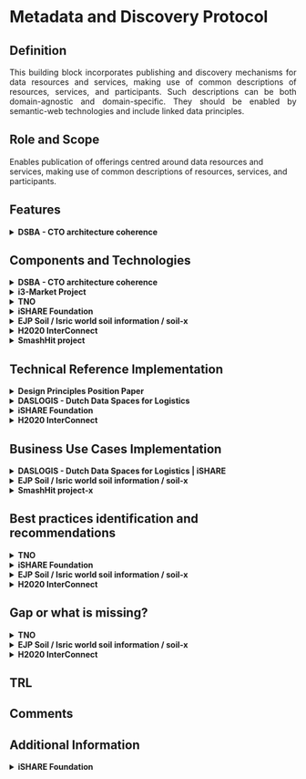 # Metadata and Discovery Protocol
## Definition
<div align="justify"> This building block incorporates publishing and discovery mechanisms for data resources and services, making use of common descriptions of resources, services, and participants. Such descriptions can be both domain-agnostic and domain-specific. They should be enabled by semantic-web technologies and include linked data principles. </div> 

## Role and Scope
<div allign="justify">Enables publication of offerings centred around data resources and services, making use of common descriptions of resources, services, and participants.</div>

## Features 
<details>
  <summary><strong>DSBA - CTO architecture coherence</strong></summary>
  
- Data Asset description
- Reuse of standards
- Standard metadata vocabulary for characterization of data resources
- Discovery service based on standard metadata vocabulary

</details>

## Components and Technologies
<details>
  <summary><strong>DSBA - CTO architecture coherence</strong></summary>
  
- FIWARE: 
  - [TM Forum APIs specifications](https://projects.tmforum.org/wiki/display/API/Open+API+Table) (in the product description) or in CKAN in the dataset description
  - [W3C DCAT v2](https://www.w3.org/TR/vocab-dcat-2/)
  - [DCAT-AP](https://joinup.ec.europa.eu/collection/semantic-interoperability-community-semic/solution/dcat-application-profile-data-portals-europe) ([DCAT-AP 1.1](https://joinup.ec.europa.eu/collection/semantic-interoperability-community-semic/solution/dcat-application-profile-data-portals-europe/release/11) → [DCAT-AP 2.0.0](https://joinup.ec.europa.eu/collection/semantic-interoperability-community-semic/solution/dcat-application-profile-data-portals-europe/release/200))
  - FIWARE [Idra](https://github.com/OPSILab/Idra) component, supporting federation with most popular data publication platforms (CKAN, SOCRATA, DKAN, etc)
- IDSA: 
  - [IDS Informodel](https://w3id.org/idsa/core)
  - [ids](https://w3id.org/idsa/core)
  - [idsm](https://w3id.org/idsa/metamodel)
  - [code](https://w3id.org/idsa/code)
  - [dcam](http://purl.org/dc/dcam)
  - [ns](http://creativecommons.org/n)
  - [owl](http://www.w3.org/2002/07/owl)
  - [freq](http://purl.org/cld/freq)
  - [xsd](http://www.w3.org/2001/XMLSchema)
  - [schema-org](https://schema.org)
  - [skos](http://www.w3.org/2004/02/skos/core)
  - [rdfs](http://www.w3.org/2000/01/rdf-schema)
  - [rfc3986](https://tools.ietf.org/html/rfc3986)
  - [shacl](http://www.w3.org/ns/shacl)
  - [docs](https://postgis.net/docs)
  - [rfc7519](https://tools.ietf.org/html/rfc7519)
  - [dcterms](http://purl.org/dc/terms)
  - [wgs84](http://www.w3.org/2003/01/geo/wgs84_pos)
  - [holdings](https://www.loc.gov/marc/holdings)
  - [dcat](http://www.w3.org/ns/dcat)
  - [locn](http://www.w3.org/ns/locn)
  - [vann](http://purl.org/vocab/vann)
  - [foaf](http://xmlns.com/foaf/0.1)
  - [geonames](http://www.geonames.org/ontology)
  - [spec-md](https://github.com/cloudevents/spec/blob/master/spec.md)
  - [void](http://rdfs.org/ns/void)
  - [org](http://www.w3.org/ns/org)
  - [resource](http://dbpedia.org/resource)
  - [resource](http://purl.org/vocommons/voaf)
  - [url](https://www.gnu.org/software/emacs/manual/html_node/url)
  - [geosparql](http://www.opengis.net/ont/geosparql)
  - [rdf](http://www.w3.org/1999/02/22-rdf-syntax-ns)
  - [time](http://www.w3.org/2006/time)
  - [odrl](http://www.w3.org/ns/odrl/2)

</details>
  
<details>
  <summary><strong>i3-Market Project</strong></summary>
  
- Smart Contract Manager
- Auditable Accounting
- Offering registration
- Semantic mapping
- Vocabulary management
- Offering Discovery
- Semantic orchestrator
  
For more detailed information visit the [source's webpage.](http://open-source.i3-market.eu/technical-information/i3-market-architecture/)
  
</details>

<details>
  <summary><strong>TNO</strong></summary>
  
  - IDS Connector (including Access/Usage Control)
  - IDS Data Apps (and APIs)
  - IDS Broker
  - IDS DAPS
  - IDS Clearing House.

  In process of developing:
  - Vocabulary Hub
  - App Store
  - Federated Catalogue
  - Federated Identity Management. 
</details>

<details>
  <summary><strong>iSHARE Foundation</strong></summary>
  
  - <div align="justify"><a href="https://ishare.eu/ishare-satellite-explained/">iSHARE Satellite</a> federated participant registration service is providing a basic level of discovery for data spaces to discover participants in and across data spaces.</div>

</details>

<details>
  <summary><strong> EJP Soil / Isric world soil information / soil-x</strong></summary>
  
  - Metadata discovery: geonetwork and geonode
  - Data exchange api’s: pygeoapi, geoserver and mapserver
  - Data harmonization: hale and wosis (tailored)
  - Codelist registry: re3gistry and skosmos

</details>

<details>
  <summary><strong>H2020 InterConnect</strong></summary>
  
- In the InterConnect Semantic Interoperability Framework (SIF) the core component, the Knowledge Engine, unlocks the discovery and exchange of semantically modelled data.
</details>

<details>
  <summary><strong>SmashHit project</strong></summary>
  
Context Sensitivity Solution (CSS), comprising of the following sub-components:
  - Context monitoring & extraction: 
         - provides the main functionality for ingesting data from other smashHit components into the CSS, 
         - monitor and structure those data according to the predefined smashHit ontology model, and 
         - finally extract the contextual information from it.
  - CSS interfaces: 
         - provides REST API functionalities for communication with external modules, 
        - data ingestion as for the CSS extraction result provision

  </details>

## Technical Reference Implementation
<details>
  <summary><strong>Design Principles Position Paper</strong></summary>
  <div align="justify">A data space participant analyses the terms and conditions linked to a given data resource and acquires the corresponding access/usage rights in line with these terms and conditions.</div>
  
</details>

<details>
  <summary><strong>DASLOGIS - Dutch Data Spaces for Logistics</strong></summary>
  <div align="justify">The DASLOGIS project aims to develop a Dutch Logistics Data Space (DLDS): a digital virtual environment or ecosystem that enables the finding and controlled sharing of (potentially) sensitive data. It offers flexibility, extensibility, and personalization to support: sharing transaction data for operational optimization, sharing (big) data for data for data analysis, and supply chain data sharing for real-time visibility. DLDS will be based on the generic and internationally standardized IDS reference architecture model.</div>
  
</details>

<details>
  <summary><strong>iSHARE Foundation</strong></summary>
  
  - <div align="justify">The ledger node is available as a ready package to implement, and also as a service by multiple providers. It also allows data spaces to start today. 
  - Through the validation of the process of the governance organisations, parties can onboard participants in the bigger network. </div>

</details>

<details>
  <summary><strong>H2020 InterConnect</strong></summary>
  
- Since this is a custom tool, we applied interConnect's reference architecture, providing a tool that enables matching of data representations in order to activate data exchange. 
- The possibility to activate data exchange based on reasoning is currently on the road map. This feature will rely on metadata from the services. This can also be used to navigate a search space composed by the services and provided semantic descriptions.  
</details>

## Business Use Cases Implementation
<details>
  <summary><strong>DASLOGIS - Dutch Data Spaces for Logistics | iSHARE</strong></summary>
  
<div align="justify">To adapt to changing market dynamics, organizations are collaborating more than ever in increasingly complex and agile supply chains, requiring a flexible exchange of many (often commercially sensitive) datasets with a variety of stakeholders. Organizations in logistics are currently developing and implementing digitization strategies to adapt and prepare to extract value from these opportunities. This project builds on the work and analysis of the needs, approach, positioning and roadmap for a Dutch logistics data space in the published white paper on the logistics infrastructure for data sharing.</div>
  
</details>

<details>
  <summary><strong>EJP Soil / Isric world soil information / soil-x</strong></summary>
  
  - <div align="justify">Build a global soil dataset from regional sources. The global dataset is referenced in many domains from carbon stock, soil fertility to nature conservation.</div>
  - Support for governments in implementing solutions to share soil data following standards for wide adoption.

</details>

<details>
  <summary><strong>SmashHit project-x</strong></summary>
Solving Consumer Consent & Data Security for Connected Car and Smart City
Connected Car/Insurance Business Case:
This Business Case is focused on the use of connected car data in the insurance sector. 
The use of such data has been restricted so far because of two main reasons:
      1. Lack of trust by consumers regarding the use of their data.
      2. Complexity for the consumer to provide the consent required under GDPR.

To respond to this, this Business Case aims for a simpler and automated consent process and a process where the consumer is in full control of their consent. They can manage it, withdraw it, change it themselves at any time. 
This Business Case also addresses the privacy aspects of consent and ensuring GDPR compliance. By making the consent process simpler, secure, and GDPR compliant, it is believed that a larger number of consumers would adopt the use of connected car data for use in risk calculations by their insurer. 
The current structures and consent schemes in place today require a consumer to give their consent to multiple organisations separately, which has already proven to be an unrealistic approach in working with consumers. Within smashHit, LexisNexis and Volkswagen use, among others, the Context Sensitivity Solution with the aim to automate and simplify the consent process whilst ensuring transparency and clear accountability for consumers when buying connected car insurance.

  </details>
  
## Best practices identification and recommendations
<details>
  <summary><strong>TNO</strong></summary>
  
  - It's recommended that end-users don't develop the IDS components by themselves. Instead, they can use the services offered by IT integrators.
</details>

<details>
  <summary><strong>iSHARE Foundation</strong></summary>
  
  - There are at least two levels of discovery:
    - Starting from participants: that's where the iSHARE ledger provides the pointers to data offering of participants.
    - Starting from data offering: that's where market place components provide this for data spaces.

</details>

<details>
  <summary><strong>EJP Soil / Isric world soil information / soil-x</strong></summary>
  
  - Use standards where possible:
    - for data exchange (ogcapi, odata, sparql)
    - for metadata discovery (oaipmh, csw, opensearch)
    - for data models (inspire, soilml , glosis, schema.org)
    - for metadata content (dcat, iso19115, schema.org, datacite) 
  - Extend common codelists

</details>

<details>
  <summary><strong>H2020 InterConnect</strong></summary>
  
- Make sure the metadata includes references to the type of data that is produced and/or consumed by a service. This rich metadata makes the data sharing more flexible by for example enabling automatic semantic service composition using a reasoner. This increases the reuse potential for data and makes future related use case easier to implement.
</details>


## Gap or what is missing?
<details>
  <summary><strong>TNO</strong></summary>
  
  - Components related to federation of data spaces are still under active R&D and require more attention.
  - Governance and legal building blocks are still not completely defined. 
</details>

<details>
  <summary><strong>EJP Soil / Isric world soil information / soil-x</strong></summary>
  
  - Traceability is not a very common building block.
</details>

<details>
  <summary><strong>H2020 InterConnect</strong></summary>
  
- <div align="justify">The Knowledge Engine uses <a href="https://www.w3.org/TR/sparql11-query/#BasicGraphPatterns">Basic Graph Patterns</a> to describe the type of data that is being produced and/or consumed. These graph patterns are derived from the domain ontology, but they need some improvements. First of all, deriving them can be difficult. Tools to support this process are necessary to increase the adoption. Second of all, their expressive power can be increased. Note that the Knowledge Engine is research software and therefore not production-ready with respect to stability, scalability, security.</div>
</details>

## TRL

## Comments

## Additional Information
<details>
  <summary><strong>iSHARE Foundation</strong></summary>
  Further details on the details that are use for discovery in the <a href="https://ishare.eu/data-of-parties-in-ishare-network/">operational API's</a>.

</details>
